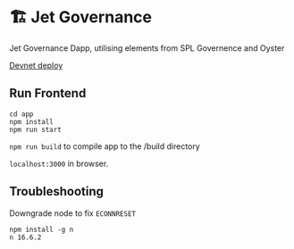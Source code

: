 # 🏗 Jet Governance

Jet Governance Dapp, utilising elements from SPL Governence and Oyster

<a href="https://jet-governance.pages.dev/">Devnet deploy</a>

## Run Frontend

```
cd app
npm install
npm run start
```

`npm run build` to compile app to the /build directory

`localhost:3000` in browser.

## Troubleshooting

Downgrade node to fix `ECONNRESET`

```
npm install -g n
n 16.6.2
```

